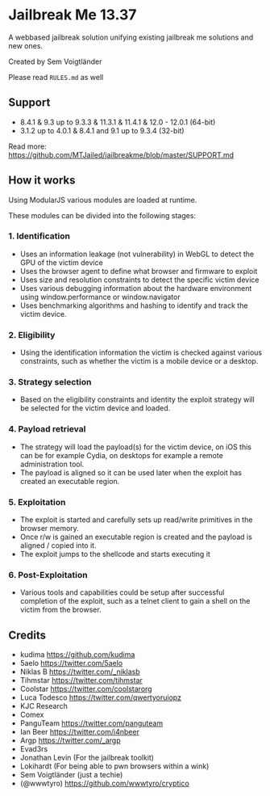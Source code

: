 # Jailbreak Me 13.37
A webbased jailbreak solution unifying existing jailbreak me solutions and new ones.

Created by Sem Voigtländer

Please read ```RULES.md``` as well

## Support

- 8.4.1 & 9.3 up to 9.3.3 & 11.3.1 & 11.4.1 & 12.0 - 12.0.1 (64-bit)
- 3.1.2 up to 4.0.1 & 8.4.1 and 9.1 up to 9.3.4 (32-bit)

Read more: https://github.com/MTJailed/jailbreakme/blob/master/SUPPORT.md

## How it works
Using ModularJS various modules are loaded at runtime.

These modules can be divided into the following stages:

### 1. Identification
- Uses an information leakage (not vulnerability) in WebGL to detect the GPU of the victim device
- Uses the browser agent to define what browser and firmware to exploit
- Uses size and resolution constraints to detect the specific victim device
- Uses various debugging information about the hardware environment using window.performance or window.navigator
- Uses benchmarking algorithms and hashing to identify and track the victim device.

### 2. Eligibility
- Using the identification information the victim is checked against various constraints, such as whether the victim is a mobile device or a desktop.

### 3. Strategy selection
- Based on the eligibility constraints and identity the exploit strategy will be selected for the victim device and loaded.

### 4. Payload retrieval
- The strategy will load the payload(s) for the victim device, on iOS this can be for example Cydia, on desktops for example a remote administration tool.
- The payload is aligned so it can be used later when the exploit has created an executable region.

### 5. Exploitation
- The exploit is started and carefully sets up read/write primitives in the browser memory.
- Once r/w is gained an executable region is created and the payload is aligned / copied into it.
- The exploit jumps to the shellcode and starts executing it

### 6. Post-Exploitation
- Various tools and capabilities could be setup after successful completion of the exploit, such as a telnet client to gain a shell on the victim from the browser.

## Credits
- kudima https://github.com/kudima
- 5aelo https://twitter.com/5aelo
- Niklas B https://twitter.com/_niklasb
- Tihmstar https://twitter.com/tihmstar
- Coolstar https://twitter.com/coolstarorg
- Luca Todesco https://twitter.com/qwertyoruiopz
- KJC Research 
- Comex 
- PanguTeam https://twitter.com/panguteam
- Ian Beer https://twitter.com/i4nbeer
- Argp https://twitter.com/_argp
- Evad3rs 
- Jonathan Levin (For the jailbreak toolkit)
- Lokihardt (For being able to pwn browsers within a wink)
- Sem Voigtländer (just a techie)
- (@wwwtyro) https://github.com/wwwtyro/cryptico

